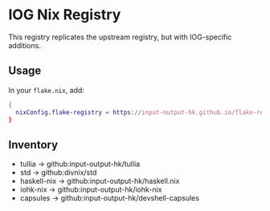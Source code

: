 # IOG Nix Registry

This registry replicates the upstream registry, but with IOG-specific additions.

## Usage

In your `flake.nix`, add:

```nix
{
  nixConfig.flake-registry = https://input-output-hk.github.io/flake-registry/data.json
}
```

## Inventory

  - tullia &rarr; github:input-output-hk/tullia
  - std &rarr; github:divnix/std
  - haskell-nix &rarr; github:input-output-hk/haskell.nix
  - iohk-nix &rarr; github:input-output-hk/iohk-nix
  - capsules &rarr; github:input-output-hk/devshell-capsules
